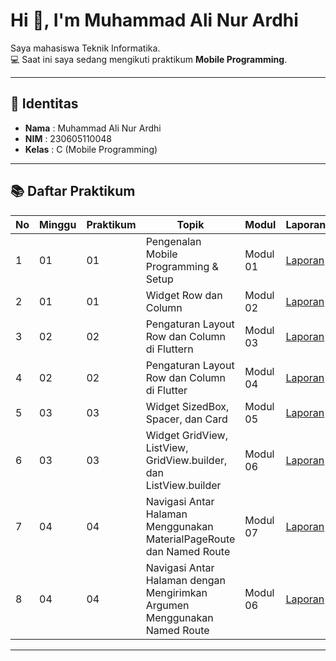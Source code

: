 # Hi 👋, I'm Muhammad Ali Nur Ardhi  

Saya mahasiswa Teknik Informatika.  
💻 Saat ini saya sedang mengikuti praktikum **Mobile Programming**.  

---

## 📌 Identitas
- **Nama**  : Muhammad Ali Nur Ardhi  
- **NIM**   : 230605110048  
- **Kelas** : C (Mobile Programming)  

---

## 📚 Daftar Praktikum
| No | Minggu | Praktikum | Topik                                     | Modul   | Laporan |
|----|--------|-----------|-------------------------------------------|---------|---------|
| 1  | 01     | 01        | Pengenalan Mobile Programming & Setup     | Modul 01| [Laporan](https://drive.google.com/file/d/1lJrSwbEdukwpYgl0bCJk82V0Grbn7o0n/view?usp=sharing)|
| 2  | 01     | 01        | Widget Row dan Column                     | Modul 02|[Laporan](https://drive.google.com/file/d/1Y9SNz-t-WxqgW1b-QzW8L8FHBLWwbG4z/view?usp=sharing)|
| 3  | 02     | 02        | Pengaturan Layout Row dan Column di Fluttern              | Modul 03|[Laporan](https://drive.google.com/file/d/1hmA8-JkQ3atuyLZ2iJxJZu75ETbNLGtp/view?usp=sharing)|
| 4  | 02     | 02        |    Pengaturan Layout Row dan Column di Flutter            | Modul 04|[Laporan](https://drive.google.com/file/d/1zY8Y9-QazZT57XHobx5Badl_WJGousv4/view?usp=sharing)|
| 5  | 03     | 03        |    Widget SizedBox, Spacer, dan Card          | Modul 05|[Laporan](https://drive.google.com/file/d/19bn6HbCgrqRFIpWjmJJlb98V37AXG512/view?usp=sharing)|
| 6  | 03     | 03        |    Widget GridView, ListView, GridView.builder, dan ListView.builder           | Modul 06|[Laporan](https://drive.google.com/file/d/1l7zuUZEw9cUMIqeTjiczP4LYPDkIKZ4h/view?usp=sharing)|
| 7  | 04     | 04        |    Navigasi Antar Halaman Menggunakan MaterialPageRoute dan Named Route           | Modul 07|[Laporan](https://drive.google.com/file/d/1eWnp-7dyjR4GdPoEqVwZCxE3BVIkvXM2/view?usp=sharing)|
| 8  | 04     | 04        |    Navigasi Antar Halaman dengan Mengirimkan Argumen Menggunakan Named Route          | Modul 06|[Laporan](https://drive.google.com/file/d/1l7zuUZEw9cUMIqeTjiczP4LYPDkIKZ4h/view?usp=sharing)|
---

